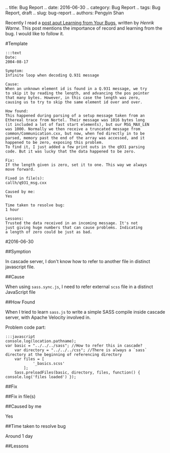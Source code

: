 .. title: Bug Report
.. date: 2016-06-30
.. category: Bug Report
.. tags: Bug Report, draft
.. slug: bug-report
.. authors: Pengyin Shan

Recently I read a <a href="https://henrikwarne.com/2016/04/28/learning-from-your-bugs/">post aout Learning from Your Bugs</a>, written by *Henrik Warne*. This post mentions the importance of record and learning from the bug. I would like to follow it.

<!-- TEASER_END -->



#Template

    :::text
    Date:
    2004-08-17

    Symptom:
    Infinite loop when decoding Q.931 message

    Cause:
    When an unknown element id is found in a Q.931 message, we try
    to skip it by reading the length, and advancing the pos pointer
    that many bytes. However, in this case the length was zero,
    causing us to try to skip the same element id over and over.

    How found:
    This happened during parsing of a setup message taken from an
    Ethereal trace from Nortel. Their message was 1016 bytes long
    (it included a lot of fast start elements), but our MSG_MAX_LEN
    was 1000. Normally we then receive a truncated message from
    common/Communication.cxx, but now, when fed directly in to be
    parsed, memory past the end of the array was accessed, and it
    happened to be zero, exposing this problem.
    To find it, I just added a few print outs in the q931 parsing
    code. But it was lucky that the data happened to be zero.

    Fix:
    If the length given is zero, set it to one. This way we always
    move forward.

    Fixed in file(s):
    callh/q931_msg.cxx

    Caused by me:
    Yes

    Time taken to resolve bug:
    1 hour

    Lessons:
    Trusted the data received in an incoming message. It's not
    just giving huge numbers that can cause problems. Indicating
    a length of zero could be just as bad.

#2016-06-30

##Symption

In cascade server, I don't know how to refer to another file in
distinct javascript file.

##Cause

When using `sass.sync.js`, I need to refer external `scss` file in a distinct JavaScript file

##How Found

When I tried to learn `sass.js` to write a simple SASS compile inside cascade server, with Apache Velocity involved in.

Problem code part:

    :::javascript
    console.log(location.pathname);
    var basic = "../../../sass"; //How to refer this in cascade?
        var directory = "../../../css"; //There is always a `sass` directory at the beginning of referencing directory
        var files = [
                '_basics.scss'
            ];
        Sass.preloadFiles(basic, directory, files, function() { console.log('files loaded') });

##Fix

##Fix in file(s)

##Caused by me

Yes

##Time taken to resolve bug

Around 1 day

##Lessons